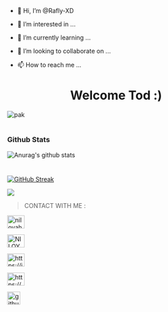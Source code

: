 - 👋 Hi, I’m @Rafly-XD

- 👀 I’m interested in ...

- 🌱 I’m currently learning ...

- 💞️ I’m looking to collaborate on ...

- 📫 How to reach me ...

<!---

Rafly-XD/Rafly-XD is a ✨ special ✨ repository because its `README.md` (this file) appears on your GitHub profile.

You can click the Preview link to take a look at your changes.

--->

###### <h1 align="center"> Welcome Tod :) </h1>

![pak](https://user-images.githubusercontent.com/106127876/169942333-42db0e85-a8ba-48a3-b399-22dd17b30988.gif)

#

### Github Stats

![Anurag's github stats](https://github-readme-stats.vercel.app/api?username=Rafly-XD&show_icons=true&theme=radical)<br>

#

[![GitHub Streak](http://github-readme-streak-stats.herokuapp.com?user=Rafly-XD&theme=merko&date_format=M%20j%5B%2C%20Y%5D)](https://git.io/streak-stats)

<img align="center" src="https://github-readme-stats.anuraghazra1.vercel.app/api/top-langs/?username=MohsinTheLegend&layout=compact&theme=chartreuse-dark" />

> CONTACT WITH ME :

<p align="left">

<a href="https://twitter.com/" target="blank"><img align="center" src="https://raw.githubusercontent.com/rahuldkjain/github-profile-readme-generator/master/src/images/icons/Social/twitter.svg" alt="niloyahmed" height="30" width="40" /></a>

<a href="https://www.facebook.com/profile.php?id=100024897226317" target="blank"><img align="center" src="https://raw.githubusercontent.com/rahuldkjain/github-profile-readme-generator/master/src/images/icons/Social/facebook.svg" alt="NILOY.VAU.6" height="30" width="40" /></a>

<a href="https://instagram.com/its.raflyyy_?igshid=YmMyMTA2M2Y=" target="blank"><img align="center" src="https://raw.githubusercontent.com/rahuldkjain/github-profile-readme-generator/master/src/images/icons/Social/instagram.svg" alt="https://instagram.com/its.raflyyy_?igshid=YmMyMTA2M2Y=" height="30" width="40" /></a>

<a href="https://youtube.com/c/RaflyXD
" target="blank"><img align="center" src="https://raw.githubusercontent.com/rahuldkjain/github-profile-readme-generator/master/src/images/icons/Social/youtube.svg" alt="https://youtube.com/c/RaflyXD" height="30" width="40" /></a>

[<img src='https://cdn.jsdelivr.net/npm/simple-icons@3.0.1/icons/github.svg' alt='github' height='30'>](https://github.com/Rafly-XD) <a href="https://github.com/Niloy404-Cyber"></a>
